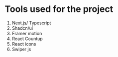 # Tools used for the project

1. Next.js/ Typescript
2. Shadcn/ui
3. Framer motion
4. React Countup
5. React icons
6. Swiper js
